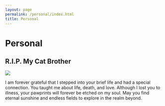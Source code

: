 ```yaml
---
layout: page
permalink: /personal/index.html
title: Personal
---
```


# Personal

## R.I.P. My Cat Brother
<img src="https://chyj528.github.io/images/cat_brother.jpg">

I am forever grateful that I stepped into your brief life and had a special 
connection. You 
taught me about life, death, and love. Although I lost you to illness, your 
pawprints will forever be etched on my soul. May you find eternal sunshine and endless fields to explore in the realm beyond.



